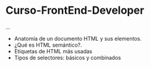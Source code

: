 # Curso-FrontEnd-Developer

...

- Anatomía de un documento HTML y sus elementos.
- ¿Qué es HTML semántico?.
- Etiquetas de HTML más usadas
- Tipos de selectores: básicos y combinados